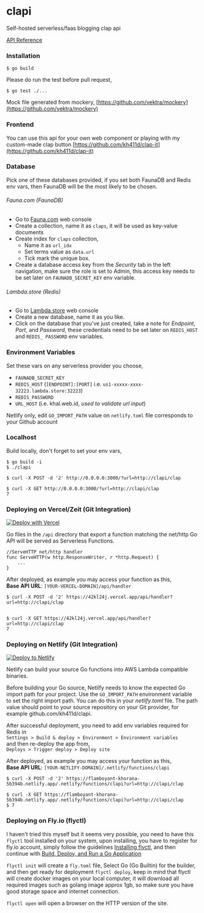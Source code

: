 # clapi

Self-hosted serverless/faas blogging clap api 

[API Reference](https://clapikh411d.docs.apiary.io/#reference/0/clap)

### Installation

```
$ go build 
```

Please do run the test before pull request,
```
$ go test ./...
```

Mock file generated from mockery,
[https://github.com/vektra/mockery](https://github.com/vektra/mockery)

### Frontend

You can use this api for your own web component or playing with my custom-made clap button [https://github.com/kh411d/clap-it](https://github.com/kh411d/clap-it)

### Database

Pick one of these databases provided, if you set both FaunaDB and Redis env vars, then FaunaDB will be the most likely to be chosen.

###### Fauna.com (FaunaDB)

- Go to [Fauna.com](https://fauna.com/) web console
- Create a collection, name it as `claps`, it will be used as key-value documents
- Create index for `claps` collection, 
  - Name it as `url_idx`
  - Set terms value as `data.url`
  - Tick mark the unique box.
- Create a database access key from the _Security_ tab in the left navigation, make sure the role is set to Admin, this access key needs to be set later on `FAUNADB_SECRET_KEY` env variable.

###### Lambda.store (Redis)

- Go to [Lambda.store](https://lambda.store/) web console
- Create a new database, name it as you like.
- Click on the database that you've just created, take a note for _Endpoint_, _Port_, and _Password_, these credentials need to be set later on `REDIS_HOST` and `REDIS_ PASSWORD` env variables.


### Environment Variables

Set these vars on any serverless provider you choose,

- `FAUNADB_SECRET_KEY` 
- `REDIS_HOST` (`[ENDPOINT]:[PORT]` i.e. `us1-xxxxx-xxxx-32223.lambda.store:32223`)
- `REDIS_PASSWORD` 
- `URL_HOST` (i.e. khal.web.id, _used to validate url input_)

Netlify only, edit `GO_IMPORT_PATH` value on `netlify.toml` file corresponds to your Github account

### Localhost

Build locally, don't forget to set your env vars,
```
$ go build -i
$ ./clapi

$ curl -X POST -d '2' http://0.0.0.0:3000/?url=http://clapi/clap  

$ curl -X GET http://0.0.0.0:3000/?url=http://clapi/clap
7
```

### Deploying on Vercel/Zeit (Git Integration)

[![Deploy with Vercel](https://vercel.com/button)](https://vercel.com/new/git/external?repository-url=https%3A%2F%2Fgithub.com%2Fkh411d%2Fclapi)

Go files in the `/api` directory that export a function matching the net/http Go API will be served as Serverless Functions.

```
//ServeHTTP net/http handler
func ServeHTTP(w http.ResponseWriter, r *http.Request) {
	...
}
```

After deployed, as example you may access your function as this,  
__Base API URL__: `[YOUR-VERCEL-DOMAIN]/api/handler`

```
$ curl -X POST -d '2' https://42kl24j.vercel.app/api/handler?url=http://clapi/clap


$ curl -X GET https://42kl24j.vercel.app/api/handler?url=http://clapi/clap
7
```

### Deploying on Netlify (Git Integration)

[![Deploy to Netlify](https://www.netlify.com/img/deploy/button.svg)](https://app.netlify.com/start/deploy?repository=https://github.com/kh411d/clapi)

Netlify can build your source Go functions into AWS Lambda compatible binaries.

Before building your Go source, Netlify needs to know the expected Go import path for your project. Use the `GO_IMPORT_PATH` environment variable to set the right import path. You can do this in your _netlify.toml_ file. The path value should point to your source repository on your Git provider, for example github.com/kh411d/clapi.

After successful deployment, you need to add env variables required for Redis in  
`Settings > Build & deploy > Environment > Environment variables`  
and then re-deploy the app from,  
`Deploys > Trigger deploy > Deploy site`

After deployed, as example you may access your function as this,  
__Base API URL__: `[YOUR-NETLIFY-DOMAIN]/.netlify/functions/clapi`

```
$ curl -X POST -d '2' https://flamboyant-khorana-5b394b.netlify.app/.netlify/functions/clapi?url=http://clapi/clap

$ curl -X GET https://flamboyant-khorana-5b394b.netlify.app/.netlify/functions/clapi?url=http://clapi/clap
$ 7
```

### Deploying on Fly.io (flyctl)

I haven't tried this myself but it seems very possible, you need to have this `flyctl` tool installed on your system, upon installing, you have to register for fly.io account, simply follow the guidelines [Installing flyctl](https://fly.io/docs/getting-started/installing-flyctl/), and then continue with [Build, Deploy, and Run a Go Application](https://fly.io/docs/getting-started/golang/)

`flyctl init` will create a `fly.toml` file, Select Go (Go Builtin) for the builder, and then get ready for deployment `flyctl deploy`, keep in mind that flyctl will create docker images on your local computer, it will download all required images such as golang image approx 1gb, so make sure you have good storage space and internet connection.

`flyctl open` will open a browser on the HTTP version of the site.


